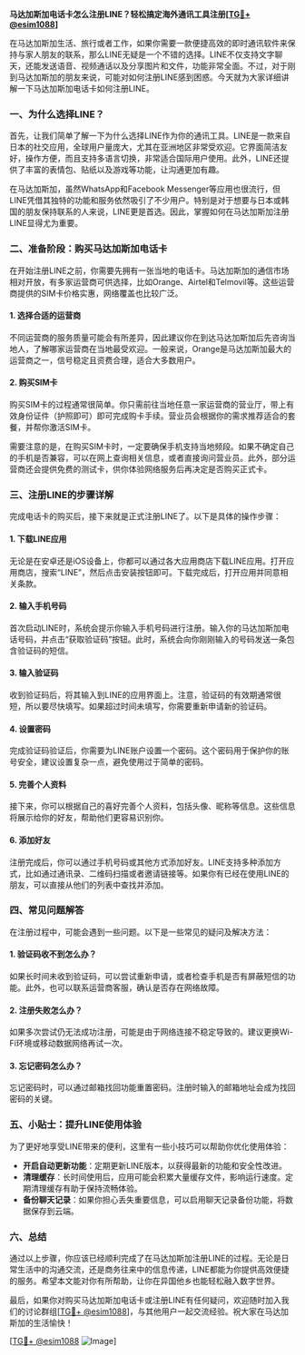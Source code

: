 **马达加斯加电话卡怎么注册LINE？轻松搞定海外通讯工具注册[[TG💪+ @esim1088](https://t.me/s/esim1088)]**

在马达加斯加生活、旅行或者工作，如果你需要一款便捷高效的即时通讯软件来保持与家人朋友的联系，那么LINE无疑是一个不错的选择。LINE不仅支持文字聊天，还能发送语音、视频通话以及分享图片和文件，功能非常全面。不过，对于刚到马达加斯加的朋友来说，可能对如何注册LINE感到困惑。今天就为大家详细讲解一下马达加斯加电话卡如何注册LINE。

### **一、为什么选择LINE？**
首先，让我们简单了解一下为什么选择LINE作为你的通讯工具。LINE是一款来自日本的社交应用，全球用户量庞大，尤其在亚洲地区非常受欢迎。它界面简洁友好，操作方便，而且支持多语言切换，非常适合国际用户使用。此外，LINE还提供了丰富的表情包、贴纸以及游戏等功能，让沟通更加有趣。

在马达加斯加，虽然WhatsApp和Facebook Messenger等应用也很流行，但LINE凭借其独特的功能和服务依然吸引了不少用户。特别是对于想要与日本或韩国的朋友保持联系的人来说，LINE更是首选。因此，掌握如何在马达加斯加注册LINE显得尤为重要。

### **二、准备阶段：购买马达加斯加电话卡**
在开始注册LINE之前，你需要先拥有一张当地的电话卡。马达加斯加的通信市场相对开放，有多家运营商可供选择，比如Orange、Airtel和Telmovil等。这些运营商提供的SIM卡价格实惠，网络覆盖也比较广泛。

#### **1. 选择合适的运营商**
不同运营商的服务质量可能会有所差异，因此建议你在到达马达加斯加后先咨询当地人，了解哪家运营商在当地最受欢迎。一般来说，Orange是马达加斯加最大的运营商之一，信号稳定且资费合理，适合大多数用户。

#### **2. 购买SIM卡**
购买SIM卡的过程通常很简单。你只需前往当地任意一家运营商的营业厅，带上有效身份证件（护照即可）即可完成购卡手续。营业员会根据你的需求推荐适合的套餐，并帮你激活SIM卡。

需要注意的是，在购买SIM卡时，一定要确保手机支持当地频段。如果不确定自己的手机是否兼容，可以在网上查询相关信息，或者直接询问营业员。此外，部分运营商还会提供免费的测试卡，供你体验网络服务后再决定是否购买正式卡。

### **三、注册LINE的步骤详解**
完成电话卡的购买后，接下来就是正式注册LINE了。以下是具体的操作步骤：

#### **1. 下载LINE应用**
无论是在安卓还是iOS设备上，你都可以通过各大应用商店下载LINE应用。打开应用商店，搜索“LINE”，然后点击安装按钮即可。下载完成后，打开应用并同意相关条款。

#### **2. 输入手机号码**
首次启动LINE时，系统会提示你输入手机号码进行注册。输入你的马达加斯加电话号码，并点击“获取验证码”按钮。此时，系统会向你刚刚输入的号码发送一条包含验证码的短信。

#### **3. 输入验证码**
收到验证码后，将其输入到LINE的应用界面上。注意，验证码的有效期通常很短，所以要尽快填写。如果超过时间未填写，你需要重新申请新的验证码。

#### **4. 设置密码**
完成验证码验证后，你需要为LINE账户设置一个密码。这个密码用于保护你的账号安全，建议设置复杂一点，避免使用过于简单的密码。

#### **5. 完善个人资料**
接下来，你可以根据自己的喜好完善个人资料，包括头像、昵称等信息。这些信息将展示给你的好友，帮助他们更容易识别你。

#### **6. 添加好友**
注册完成后，你可以通过手机号码或其他方式添加好友。LINE支持多种添加方式，比如通过通讯录、二维码扫描或者邀请链接等。如果你有已经在使用LINE的朋友，可以直接从他们的列表中查找并添加。

### **四、常见问题解答**
在注册过程中，可能会遇到一些问题。以下是一些常见的疑问及解决方法：

#### **1. 验证码收不到怎么办？**
如果长时间未收到验证码，可以尝试重新申请，或者检查手机是否有屏蔽短信的功能。此外，也可以联系运营商客服，确认是否存在网络故障。

#### **2. 注册失败怎么办？**
如果多次尝试仍无法成功注册，可能是由于网络连接不稳定导致的。建议更换Wi-Fi环境或移动数据网络再试一次。

#### **3. 忘记密码怎么办？**
忘记密码时，可以通过邮箱找回功能重置密码。注册时输入的邮箱地址会成为找回密码的关键。

### **五、小贴士：提升LINE使用体验**
为了更好地享受LINE带来的便利，这里有一些小技巧可以帮助你优化使用体验：

- **开启自动更新功能**：定期更新LINE版本，以获得最新的功能和安全性改进。
- **清理缓存**：长时间使用后，应用可能会积累大量缓存文件，影响运行速度。定期清理缓存有助于保持流畅体验。
- **备份聊天记录**：如果你担心丢失重要信息，可以启用聊天记录备份功能，将数据保存到云端。

### **六、总结**
通过以上步骤，你应该已经顺利完成了在马达加斯加注册LINE的过程。无论是日常生活中的沟通交流，还是商务往来中的信息传递，LINE都能为你提供高效便捷的服务。希望本文能对你有所帮助，让你在异国他乡也能轻松融入数字世界。

最后，如果你对购买马达加斯加电话卡或注册LINE有任何疑问，欢迎随时加入我们的讨论群组[[TG💪+ @esim1088](https://t.me/s/esim1088)]，与其他用户一起交流经验。祝大家在马达加斯加的生活愉快！

[[TG💪+ @esim1088](https://t.me/s/esim1088) ![Image](https://i.postimg.cc/4NQfJmqS/Snipaste-2025-05-13-00-14-12.png)]